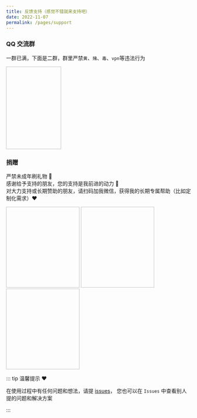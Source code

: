 ```yaml
---
title: 反馈支持（感觉不错就来支持吧）
date: 2022-11-07
permalink: /pages/support
---
```


### QQ 交流群

一群已满，下面是二群，群里严禁`黄`、`赌`、`毒`、`vpn`等违法行为

<img :src="$withBase('/img/support/qq.png')" width="150px" height="225px" />

### 捐赠

严禁未成年刷礼物 🎁  
感谢给予支持的朋友，您的支持是我前进的动力 🎉  
对大力支持或长期赞助的朋友，请扫码加我微信，获得我的长期专属帮助（比如定制化需求）❤️

<img :src="$withBase('/img/support/addWx.jpg')" width="200px" height="220px" />
<img :src="$withBase('/img/support/wx.jpg')" width="200px" height="220px" style="marginRight:16px" />
<img :src="$withBase('/img/support/ali.jpg')" width="200px" height="220px" />
 
::: tip 温馨提示 ❤️

在使用过程中有任何问题和想法，请提 [issues](https://github.com/xiaoxian521/vue-pure-admin/issues/new/choose)，
您也可以在 `Issues` 中查看别人提的问题和解决方案

:::
